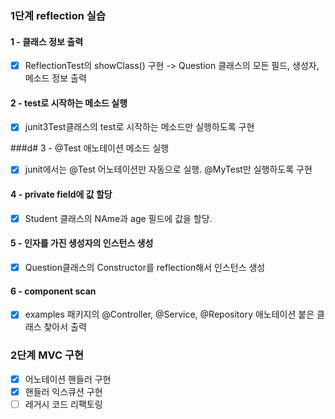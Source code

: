 ### 1단계 reflection 실습
#### 1 - 클래스 정보 출력
- [x] ReflectionTest의 showClass() 구현 -> Question 클래스의 모든 필드, 생성자, 메소드 정보 출력

#### 2 - test로 시작하는 메소드 실행
- [x] junit3Test클래스의 test로 시작하는 메소드만 실행하도록 구현

###d# 3 - @Test 애노테이션 메소드 실행
- [x] junit에서는 @Test 어노테이션만 자동으로 실행. @MyTest만 실행하도록 구현

#### 4 - private field에 값 할당
- [x] Student 클래스의 NAme과 age 필드에 값을 할당.

#### 5 - 인자를 가진 생성자의 인스턴스 생성
- [x] Question클래스의 Constructor를 reflection해서 인스턴스 생성

#### 6 - component scan
- [x] examples 패키지의 @Controller, @Service, @Repository 애노테이션 붙은 클래스 찾아서 출력

### 2단계 MVC 구현
- [x] 어노테이션 핸들러 구현
- [x] 핸들러 익스큐션 구현
- [ ] 레거시 코드 리팩토링